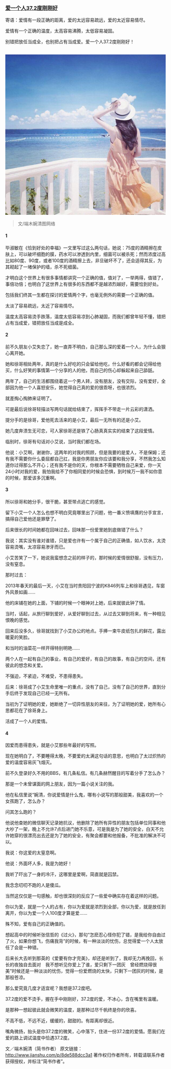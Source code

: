 ### [爱一个人37.2度刚刚好](http://www.jianshu.com/p/8de588dcc3a1)


寄语：爱情有一段正确的距离，爱的太远容易疏远，爱的太近容易情尽。

爱情有一个正确的温度，太高容易沸腾，太低容易凝固。

别错把放任当成全，也别把占有当成爱。爱一个人37.2度刚刚好！

﻿
![](img/爱一个人37.2度刚刚好.jpg)
>文/端木婉清图网络



#### ﻿1

毕淑敏在《恰到好处的幸福》一文里写过这么两句话，她说：75度的酒精擦在皮肤上，可以破坏细胞的膜，药水可以渗透到内里，细菌可以被杀死；然而浓度过高比如80度、90度，或者100度的酒精擦上去，非旦破坏不了，还会适得其反，为其砌起了一堵保护的墙，杀不死细菌。

才明白这个世界上有很多事情都讲究一个正确的值，值对了，一举两得，值错了，事倍功倍；也明白了这世界上有很多的东西都不是越浓烈越好，需要恰到好处。

包括我们终其一生都在探讨的爱情两个字，也毫无例外的需要一个正确的值。

太淡了容易疏远，太近了容易情尽。

温度太高容易烫手跌落，温度太低容易凉到心肺凝固，而我们都曾年轻不懂，错把占有当成爱，错把放任当成是成全。

#### 2

前不久朋友小艾失恋了，她一直弄不明白，自己那么深的爱着一个人，为什么会狠心离开她。

她和徐哥相处两年，真的是什么好吃的只会留给他吃，什么好看的都会记得给他买，什么好笑的事情第一个分享的人的他，而自己的伤心却躲起来自己舔舐。

两年了，自己的生活都围绕着这一个男人转，没有朋友，没有交际，没有爱好，全部因为他一个人喜怒安乐，她觉得自己真的爱的很乖呀，也很浓烈。

就差掏心掏肺来证明了。

可是最后说徐哥轻描淡写两句话就给结束了，挥挥手不带走一片云彩的潇洒。

提分手的是徐哥，爱他死去活来的是小艾，最后一无所有的还是小艾。

她几度奔溃生无可恋，可人家徐哥还是铁了心肠真真实实的结束了这段爱情。

临别时，徐哥有句话对小艾说，当时我们都在场。

他说：小艾啊，谢谢你，这两年的对我的照顾，但是我要的是爱人，不是保姆；还有我不需要你什么委屈都自己扛，我是你男朋友你应该要和我分享，不然我怎么知道你过得那么不开心；还有我不是你的天，你根本不需要牺牲自己来爱，你一天24小时对我的爱，我怕我给不了你相同爱的时候会恐惧，到时候万一我不如你意的时候，那爱该多沉重啊。

#### 3

所以徐哥和她分手，很干脆，甚至带点逃亡的感觉。

留下小艾一个人怎么也想不明白究竟哪里出了问题，他一番义愤填膺的分手宣言，搞得自己爱他还是罪孽了。

后来很长的时间她都在回味过去，回味那一份爱里她到底做错了什么？

我说：其实没有谁对谁错，只是爱也许有一个属于自己的正确值，如人饮水，太烫容易烫嘴，太凉容易渗牙而已。

小艾苦笑了一下，她说我蛮想念之前的样子的，那时候的爱情很舒服，没有压力，没有窒息。

那时过去：

2013年春天的最后一天，小艾在当时贵阳回宁波的K846列车上和徐哥遇见，车窗外风景如画……

他的床铺在她的上面，下铺的时候一个眼神对上她，后来就彼此钟了情。

当时，话起，从旅行聊到爱好，从爱好聊到过去，从过去又聊到将来，有一种相见恨晚的感觉。

回来后没多久，徐哥就找到了小艾办公的地点。手捧一束牛皮纸包扎的鲜花，露出暖夏的笑脸。

和当时的油菜花一样开得特别明艳……

两个人在一起有自己的事业，有自己的爱好，有自己的故事，有自己的空间，还有彼此的想念和关爱。

不强迫，不紧迫，不难受，不患得患失。

后来：徐哥成了小艾生命里唯一的重点，没有了自己，没有了自己的世界，直到分手后终于发现自己已经一无所有。

当初为了证明她的爱，她断绝了一切异性朋友的来往，为了证明她的爱，她所有心思都花在了徐哥身上。

活成了一个人的爱情。

#### 4

因爱而患得患失，就是小艾那些年最好的写照。

现在她明白了，不要睡得太晚，不要爱的太满这句话的意思，也明白了太过炽热的爱的温度容易灰飞烟灭。

前不久登录好久不用的BBS，有几条私信。有几条赫然醒目的写着分手了怎么办？

那是一个未曾谋面的网上朋友，因为一篇小说关注的我。

他在私信里说“婉清，你说爱情是什么鬼，哪有小说写的那般甜美，我喜欢的一个女孩跑了，怎么办？

问其怎么跑的？

他说他查她的微信聊天记录她抗议，他删除了她所有异性的朋友包括单位同事和他大吵了一架，晚上不允许7点后进门她不乐意，可是我是为了她的安全，白天不允许她穿的很漂亮出去还是为了她的安全，有聚会都要和他报备，不批准的解决不可以。

我说：你这爱的太窒息啊。

他说：外面坏人多，我是为她好！

我听了吓出了一身的冷汗，这哪里是爱啊，简直就是囚禁。

我念念叨叨不跑的人是傻瓜。

当然这仅仅是一句感触，却也很深刻的反应了一些爱中确实存在着这样的问题。

你以为爱，就是一个人的占有，你以为爱就是浓烈到全部，你以为爱，就是放任到离开，你以为爱一个人100度才算是爱……

殊不知，爱有自己的正确值的。

想起高中的时候听张信哲的《过火》，那句“怎麽忍心怪你犯了错，是我给你自由过了火，如果你想飞，伤痛我背”的时候，有一种淡淡的忧伤，总觉得爱一个人太放任了会是一种错。

后来长大去听到那英的《爱要有你才完美》，却还是听到了，我却无力再挽回，长长的夜独自去面对　我不想听见你爱上了谁，爱只剩下一团灰　曾经燃烧得很美”时候还是一种淡淡的忧伤，觉得一份爱燃烧的太快，只剩下一团灰的时候，是那般苍凉。

那么爱究竟几度才适宜呢？我想是37.2度吧。

37.2度的爱不烫手，握在手中刚刚好，37.2度的爱，不冰心，含在嘴里有温暖。

是那种一想起彼此就会微笑的温度，是那种过尽千帆终是你的欣喜。

不高不低，不远不近，缓缓的，甜甜的。有距离却很近。

嘴角微扬，抬头是你37.2度的微笑，心中落下，住进一份37.2度的爱情。愿我们在爱的路上调试温度中恰遇37.2度。

文／端木婉清（简书作者）
原文链接：http://www.jianshu.com/p/8de588dcc3a1
著作权归作者所有，转载请联系作者获得授权，并标注“简书作者”。
